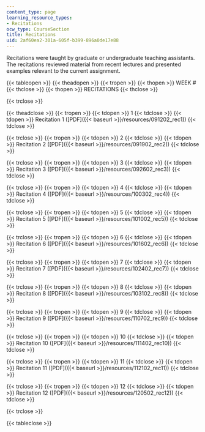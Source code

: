```yaml
---
content_type: page
learning_resource_types:
- Recitations
ocw_type: CourseSection
title: Recitations
uid: 2af60ea2-301a-605f-b399-896a0de17e88
---
```


Recitations were taught by graduate or undergraduate teaching assistants. The recitations reviewed material from recent lectures and presented examples relevant to the current assignment.

{{< tableopen >}}
{{< theadopen >}}
{{< tropen >}}
{{< thopen >}}
WEEK #
{{< thclose >}}
{{< thopen >}}
RECITATIONS
{{< thclose >}}

{{< trclose >}}

{{< theadclose >}}
{{< tropen >}}
{{< tdopen >}}
1
{{< tdclose >}}
{{< tdopen >}}
Recitation 1 ([PDF]({{< baseurl >}}/resources/091202_rec1))
{{< tdclose >}}

{{< trclose >}}
{{< tropen >}}
{{< tdopen >}}
2
{{< tdclose >}}
{{< tdopen >}}
Recitation 2 ([PDF]({{< baseurl >}}/resources/091902_rec2))
{{< tdclose >}}

{{< trclose >}}
{{< tropen >}}
{{< tdopen >}}
3
{{< tdclose >}}
{{< tdopen >}}
Recitation 3 ([PDF]({{< baseurl >}}/resources/092602_rec3))
{{< tdclose >}}

{{< trclose >}}
{{< tropen >}}
{{< tdopen >}}
4
{{< tdclose >}}
{{< tdopen >}}
Recitation 4 ([PDF]({{< baseurl >}}/resources/100302_rec4))
{{< tdclose >}}

{{< trclose >}}
{{< tropen >}}
{{< tdopen >}}
5
{{< tdclose >}}
{{< tdopen >}}
Recitation 5 ([PDF]({{< baseurl >}}/resources/101002_rec5))
{{< tdclose >}}

{{< trclose >}}
{{< tropen >}}
{{< tdopen >}}
6
{{< tdclose >}}
{{< tdopen >}}
Recitation 6 ([PDF]({{< baseurl >}}/resources/101602_rec6))
{{< tdclose >}}

{{< trclose >}}
{{< tropen >}}
{{< tdopen >}}
7
{{< tdclose >}}
{{< tdopen >}}
Recitation 7 ([PDF]({{< baseurl >}}/resources/102402_rec7))
{{< tdclose >}}

{{< trclose >}}
{{< tropen >}}
{{< tdopen >}}
8
{{< tdclose >}}
{{< tdopen >}}
Recitation 8 ([PDF]({{< baseurl >}}/resources/103102_rec8))
{{< tdclose >}}

{{< trclose >}}
{{< tropen >}}
{{< tdopen >}}
9
{{< tdclose >}}
{{< tdopen >}}
Recitation 9 ([PDF]({{< baseurl >}}/resources/110702_rec9))
{{< tdclose >}}

{{< trclose >}}
{{< tropen >}}
{{< tdopen >}}
10
{{< tdclose >}}
{{< tdopen >}}
Recitation 10 ([PDF]({{< baseurl >}}/resources/111402_rec10))
{{< tdclose >}}

{{< trclose >}}
{{< tropen >}}
{{< tdopen >}}
11
{{< tdclose >}}
{{< tdopen >}}
Recitation 11 ([PDF]({{< baseurl >}}/resources/112102_rec11))
{{< tdclose >}}

{{< trclose >}}
{{< tropen >}}
{{< tdopen >}}
12
{{< tdclose >}}
{{< tdopen >}}
Recitation 12 ([PDF]({{< baseurl >}}/resources/120502_rec12))
{{< tdclose >}}

{{< trclose >}}

{{< tableclose >}}